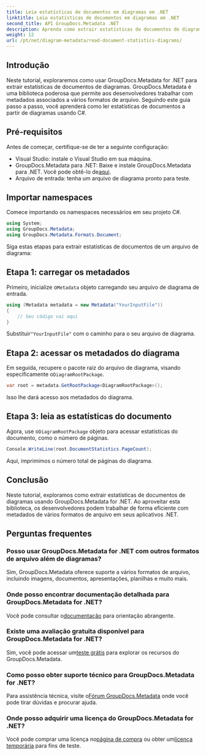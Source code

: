 ```yaml
---
title: Leia estatísticas de documentos em diagramas em .NET
linktitle: Leia estatísticas de documentos em diagramas em .NET
second_title: API GroupDocs.Metadata .NET
description: Aprenda como extrair estatísticas de documentos de diagramas em .NET usando GroupDocs.Metadata, uma poderosa biblioteca de manipulação de metadados.
weight: 12
url: /pt/net/diagram-metadata/read-document-statistics-diagrams/
---
```

## Introdução
Neste tutorial, exploraremos como usar GroupDocs.Metadata for .NET para extrair estatísticas de documentos de diagramas. GroupDocs.Metadata é uma biblioteca poderosa que permite aos desenvolvedores trabalhar com metadados associados a vários formatos de arquivo. Seguindo este guia passo a passo, você aprenderá como ler estatísticas de documentos a partir de diagramas usando C#.
## Pré-requisitos
Antes de começar, certifique-se de ter a seguinte configuração:
- Visual Studio: instale o Visual Studio em sua máquina.
-  GroupDocs.Metadata para .NET: Baixe e instale GroupDocs.Metadata para .NET. Você pode obtê-lo de[aqui](https://releases.groupdocs.com/metadata/net/).
- Arquivo de entrada: tenha um arquivo de diagrama pronto para teste.

## Importar namespaces
Comece importando os namespaces necessários em seu projeto C#.
```csharp
using System;
using GroupDocs.Metadata;
using GroupDocs.Metadata.Formats.Document;
```

Siga estas etapas para extrair estatísticas de documentos de um arquivo de diagrama:
## Etapa 1: carregar os metadados
 Primeiro, inicialize o`Metadata` objeto carregando seu arquivo de diagrama de entrada.
```csharp
using (Metadata metadata = new Metadata("YourInputFile"))
{
    // Seu código vai aqui
}
```
 Substituir`"YourInputFile"` com o caminho para o seu arquivo de diagrama.
## Etapa 2: acessar os metadados do diagrama
 Em seguida, recupere o pacote raiz do arquivo de diagrama, visando especificamente o`DiagramRootPackage`.
```csharp
var root = metadata.GetRootPackage<DiagramRootPackage>();
```
Isso lhe dará acesso aos metadados do diagrama.
## Etapa 3: leia as estatísticas do documento
 Agora, use o`DiagramRootPackage` objeto para acessar estatísticas do documento, como o número de páginas.
```csharp
Console.WriteLine(root.DocumentStatistics.PageCount);
```
Aqui, imprimimos o número total de páginas do diagrama.

## Conclusão
Neste tutorial, exploramos como extrair estatísticas de documentos de diagramas usando GroupDocs.Metadata for .NET. Ao aproveitar esta biblioteca, os desenvolvedores podem trabalhar de forma eficiente com metadados de vários formatos de arquivo em seus aplicativos .NET.

## Perguntas frequentes
### Posso usar GroupDocs.Metadata for .NET com outros formatos de arquivo além de diagramas?
Sim, GroupDocs.Metadata oferece suporte a vários formatos de arquivo, incluindo imagens, documentos, apresentações, planilhas e muito mais.
### Onde posso encontrar documentação detalhada para GroupDocs.Metadata for .NET?
 Você pode consultar o[documentação](https://tutorials.groupdocs.com/metadata/net/) para orientação abrangente.
### Existe uma avaliação gratuita disponível para GroupDocs.Metadata for .NET?
 Sim, você pode acessar um[teste grátis](https://releases.groupdocs.com/) para explorar os recursos do GroupDocs.Metadata.
### Como posso obter suporte técnico para GroupDocs.Metadata for .NET?
 Para assistência técnica, visite o[Fórum GroupDocs.Metadata](https://forum.groupdocs.com/c/metadata/14) onde você pode tirar dúvidas e procurar ajuda.
### Onde posso adquirir uma licença do GroupDocs.Metadata for .NET?
 Você pode comprar uma licença no[página de compra](https://purchase.groupdocs.com/buy) ou obter um[licença temporária](https://purchase.groupdocs.com/temporary-license/) para fins de teste.
